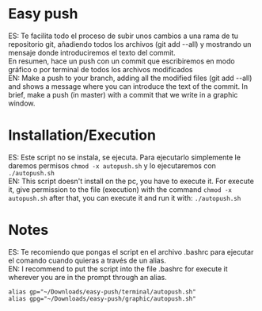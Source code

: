 # Easy push
ES: Te facilita todo el proceso de subir unos cambios a una rama de tu repositorio git,
 añadiendo todos los archivos (git add --all) y mostrando un mensaje donde
 introduciremos el texto del commit.
 <br/>En resumen, hace un push con un commit que escribiremos
 en modo gráfico o por terminal de todos los archivos modificados<br/>
EN: Make a push to your branch, adding all the modified files (git add --all) and shows a message where you can introduce
the text of the commit. In brief, make a push (in master) with a commit that we write in a graphic window.
# Installation/Execution
ES: Este script no se instala, se ejecuta. Para ejecutarlo simplemente le daremos permisos `chmod -x autopush.sh` y
lo ejecutaremos con `./autopush.sh`<br/>
EN: This script doesn't install on the pc, you have to execute it. For execute it, give permission to the file (execution) with the command `chmod -x autopush.sh`
after that, you can execute it and run it with: `./autopush.sh`
# Notes
ES: Te recomiendo que pongas el script en el archivo .bashrc para ejecutar el comando cuando quieras a través de un alias.<br/>
EN: I recommend to put the script into the file .bashrc for execute it wherever you are in the prompt through an alias.
```
alias gp="~/Downloads/easy-push/terminal/autopush.sh"
alias gpg="~/Downloads/easy-push/graphic/autopush.sh"
```
